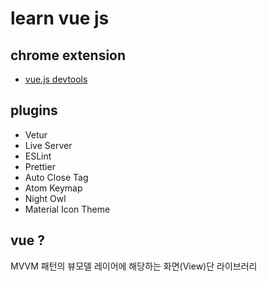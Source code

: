 # learn vue js


## chrome extension 
- [vue.js devtools](https://chrome.google.com/webstore/detail/vuejs-devtools/nhdogjmejiglipccpnnnanhbledajbpd/related?hl=en)
## plugins
- Vetur
- Live Server
- ESLint
- Prettier
- Auto Close Tag
- Atom Keymap
- Night Owl
- Material Icon Theme


## vue ?
MVVM 패턴의 뷰모델 레이어에 해당하는 화면(View)단 라이브러리